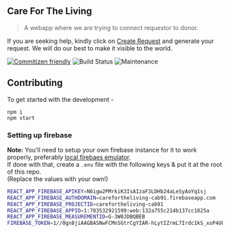 ## Care For The Living

> A webapp where we are trying to connect requestor to donor.

If you are seeking help, kindly click on [Create Request](https://carefortheliving.org/request/create) and generate your request. We will do our best to make it visible to the world.


[![Commitizen friendly](https://img.shields.io/badge/commitizen-friendly-brightgreen.svg)](http://commitizen.github.io/cz-cli/)
![Build Status](https://github.com/carefortheliving/frontend/workflows/Deploy/badge.svg)
![Maintenance](https://img.shields.io/maintenance/yes/2021)

## Contributing

To get started with the development -

```
npm i
npm start
```

### Setting up firebase
**Note:** You'll need to setup your own firebase instance for it to work properly, preferably [local firebaes emulator](https://github.com/carefortheliving/frontend/issues/78).  
If done with that, create a `.env` file with the following keys & put it at the root of this repo.  
(Replace the values with your own!)
```sh  
REACT_APP_FIREBASE_APIKEY=N6igw2PMrkiK3IsAIzaF3LDHb24aLeSyAoYq1sj
REACT_APP_FIREBASE_AUTHDOMAIN=carefortheliving-cab91.firebaseapp.com
REACT_APP_FIREBASE_PROJECTID=carefortheliving-cab91
REACT_APP_FIREBASE_APPID=1:783532921599:web:132a755c214b137cc1825a
REACT_APP_FIREBASE_MEASUREMENTID=G-3W0JDBQBEB
FIREBASE_TOKEN=1//0gn8jiAAGBASNwFCMnSGtrCgYIAR-hLytIZrmL7Irdc1kS_xoP4UQnNOwHjNwyIP_oNtoHh9JjW2w0TVH4DIf2cg0vftqDVsOllU
```
